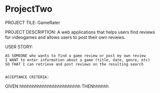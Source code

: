 # ProjectTwo

PROJECT TILE: GameRater

PROJECT DESCRIPTION: A web applications that helps users find reviews for videogames and allows users to post their own reviews.


USER STORY:
~~~
AS SOMEONE who wants to find a game review or post my own review
I WANT to enter information about a game (title, date, genre, etc)
SO THAT I can retrieve and post reviews on the resulting search


ACCEPTANCE CRITERIA:
~~~
GIVEN hhhhhhhhhhhhhhhhhhhhhhhh
THENhhhhhh

